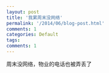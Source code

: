 ```yaml
---
layout: post
title: '我累周末没网络'
permalink: '/2014/06/blog-post.html'
comments: 1
categories: Default
tags: 
comments: 1
---
```

<p dir="ltr">周末没网络，物业的电话也被弄丢了</p>